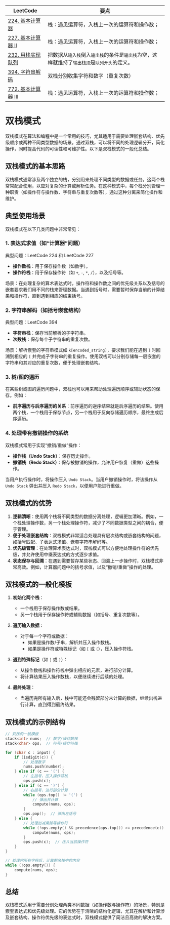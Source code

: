|LeetCode|要点|
|---------------------------------------|---------------------------------------|
|[224. 基本计算器][github-leetcode-0224]|栈：遇见运算符，入栈上一次的运算符和操作数；|
|[227. 基本计算器 II][github-leetcode-0227]|栈：遇见运算符，入栈上一次的运算符和操作数；|
|[232. 用栈实现队列][github-leetcode-0232]|把数据从`输入栈`倒入`输出栈`的条件是`输出栈`为空，这样就维持了`输出栈顶`是`队列开头`的定义。|
|[394. 字符串解码][github-leetcode-0394]|双栈分别收集字符和数字（重复次数）|
|[772. 基本计算器 III][github-leetcode-0772]|栈：遇见运算符，入栈上一次的运算符和操作数；|


# 双栈模式

双栈模式在算法和编程中是一个常用的技巧，尤其适用于需要处理嵌套结构、优先级顺序或两种不同类型数据的场景。通过双栈，可以将不同的处理逻辑分开，简化操作，同时提高代码的可读性和可维护性。以下是双栈模式的一般化总结。

## 双栈模式的基本思路
双栈模式通常涉及两个独立的栈，分别用来处理不同类型的数据或任务。这两个栈常常配合使用，以应对复杂的计算或解析任务。在这种模式中，每个栈分别管理一种职责（如操作符与操作数、字符串与重复次数等），通过这种分离来简化操作和维护。

## 典型使用场景
双栈模式在以下几类问题中非常常见：

### 1. **表达式求值（如“计算器”问题）**
典型问题：LeetCode 224 和 LeetCode 227
- **操作数栈**：用于保存操作数（如数字）。
- **操作符栈**：用于保存操作符（如 `+`, `-`, `*`, `/`），以及括号等。

场景：在处理复杂的算术表达式时，操作符和操作数之间的优先级关系以及括号的嵌套要求我们用不同的栈来管理数据。当遇到括号时，需要暂时保存当前的计算结果和操作符，直到遇到相应的结束括号。

### 2. **字符串解码（如括号嵌套结构）**
典型问题：LeetCode 394
- **字符串栈**：保存当前解析的子字符串。
- **次数栈**：保存每个子字符串的重复次数。

场景：解析嵌套的字符串模式如 `k[encoded_string]`，要求我们能在遇到 `]` 时回溯到相应的 `[` 并完成子字符串的重复操作。使用双栈可以分别存储每一层嵌套的字符串和其对应的重复次数，便于处理嵌套结构。

### 3. **树/图的遍历**
在某些树或图的遍历问题中，双栈也可以用来帮助处理遍历顺序或辅助状态的保存。例如：
- **前序遍历与后序遍历的关系**：前序遍历的逆序结果就是后序遍历的结果。使用两个栈，一个栈用于保存节点，另一个栈用于反向存储遍历顺序，最终生成后序遍历。

### 4. **处理带有撤销操作的系统**
双栈模式常用于实现“撤销/重做”操作：
- **操作栈（Undo Stack）**：保存历史操作。
- **撤销栈（Redo Stack）**：保存被撤销的操作，允许用户恢复（重做）这些操作。

当用户执行操作时，将操作压入 `Undo Stack`。当用户撤销操作时，将该操作从 `Undo Stack` 弹出并压入 `Redo Stack`，以便用户能进行重做。

## 双栈模式的优势
1. **逻辑清晰**：使用两个栈将不同类型的数据分离处理，逻辑更加清晰。例如，一个栈处理操作数，另一个栈处理操作符，减少了不同数据类型之间的耦合，便于管理。
2. **便于处理嵌套结构**：双栈模式非常适合处理具有层次结构或嵌套结构的问题，如括号匹配、子表达式求值、嵌套字符串解码等。
3. **优先级管理**：在处理算术表达式时，双栈模式可以方便地处理操作符的优先级，并允许使用中缀表达式的方式逐步求值。
4. **状态保存与回溯**：在遇到需要暂存某些状态、回溯上一步操作时，双栈模式非常高效。例如，计算器问题中的括号求值，以及“撤销/重做”操作的处理。

## 双栈模式的一般化模板

1. **初始化两个栈**：
   - 一个栈用于保存操作数或结果。
   - 另一个栈用于保存操作符或辅助数据（如括号、重复次数等）。

2. **遍历输入数据**：
   - 对于每一个字符或数据：
     - 如果是操作数/子串，解析并压入操作数栈。
     - 如果是操作符或特殊标记（如 `[` 或 `(`），压入操作符栈。
   
3. **遇到特殊标记**（如 `]` 或 `)`）：
   - 从操作数栈和操作符栈中弹出相应的元素，进行部分计算。
   - 将计算结果压入操作数栈，以便继续进行后续的处理。

4. **最终处理**：
   - 当遍历完所有输入后，栈中可能还会残留部分未计算的数据，继续出栈进行计算，直到得到最终结果。

## 双栈模式的示例结构

```cpp
// 双栈的一般模板
stack<int> nums;  // 数字/操作数栈
stack<char> ops;  // 符号/操作符栈

for (char c : input) {
    if (isdigit(c)) {
        // 处理数字
        nums.push(number);
    } else if (c == '(') {
        // 左括号，压入操作符栈
        ops.push(c);
    } else if (c == ')') {
        // 右括号，进行部分计算
        while (ops.top() != '(') {
            // 弹出并计算
            compute(nums, ops);
        }
        ops.pop();  // 弹出左括号
    } else {
        // 处理加减乘除等操作符
        while (!ops.empty() && precedence(ops.top()) >= precedence(c)) {
            compute(nums, ops);
        }
        ops.push(c);  // 压入当前操作符
    }
}

// 处理完所有字符后，计算剩余栈中的内容
while (!ops.empty()) {
    compute(nums, ops);
}
```

## 总结
双栈模式适用于需要分别处理两类不同数据（如操作数与操作符）的场景，特别是嵌套表达式和优先级处理。它的优势在于清晰的结构化逻辑，尤其在解析和计算涉及嵌套结构、操作符优先级的表达式时，双栈模式提供了简洁且高效的解决方案。


[github-leetcode-0232]: ../../0232.%20Implement%20Queue%20using%20Stacks/0232_MyQueue.h
[github-leetcode-0394]: ../../0394.%20Decode%20String/0394_decodeString.h
[github-leetcode-0772]: ../../0772.%20Basic%20Calculator%20III/0772_calculate.h
[github-leetcode-0227]: ../../0227.%20Basic%20Calculator%20II/0227_calculate.h
[github-leetcode-0224]: ../../0224.%20Basic%20Calculator/0224_calculate.h